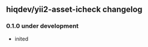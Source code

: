 hiqdev/yii2-asset-icheck changelog
----------------------------------

### 0.1.0 under development

- inited

